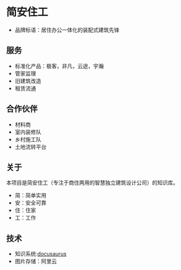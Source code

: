 # 简安住工

- 品牌标语：居住办公一体化的装配式建筑先锋

## 服务

- 标准化产品：极客，非凡，云途，宇瀚
- 管家监理
- 旧建筑改造
- 租赁流通

## 合作伙伴

- 材料商
- 室内装修队
- 乡村施工队
- 土地流转平台

## 关于

本项目是简安住工（专注于商住两用的智慧独立建筑设计公司）的知识库。

- 简：简单实用
- 安：安全可靠
- 住：住家
- 工：工作

## 技术

- 知识系统:[docusaurus](https://docusaurus.io/)
- 图片存储：阿里云
